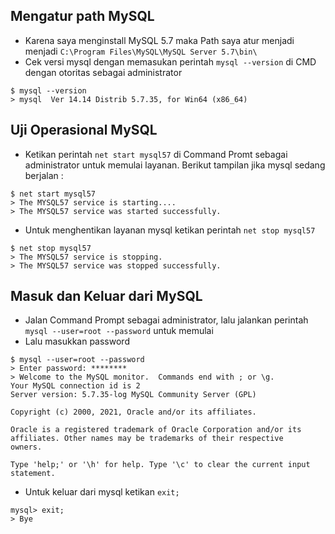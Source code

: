 ## Mengatur path MySQL
- Karena saya menginstall MySQL 5.7 maka Path saya atur menjadi menjadi ``` C:\Program Files\MySQL\MySQL Server 5.7\bin\ ```
- Cek versi mysql dengan memasukan perintah ``` mysql --version ``` di CMD dengan otoritas sebagai administrator
``` 
$ mysql --version
> mysql  Ver 14.14 Distrib 5.7.35, for Win64 (x86_64)
```

## Uji Operasional MySQL
- Ketikan perintah ``` net start mysql57 ``` di Command Promt sebagai administrator untuk memulai layanan. Berikut tampilan jika mysql sedang berjalan :
```
$ net start mysql57
> The MYSQL57 service is starting....
> The MYSQL57 service was started successfully.
```
- Untuk menghentikan layanan mysql ketikan perintah ```net stop mysql57 ``` 
```
$ net stop mysql57
> The MYSQL57 service is stopping.
> The MYSQL57 service was stopped successfully.
```

## Masuk dan Keluar dari MySQL
- Jalan Command Prompt sebagai administrator, lalu jalankan perintah ``` mysql --user=root --password ``` untuk memulai
- Lalu masukkan password
```
$ mysql --user=root --password
> Enter password: ********
> Welcome to the MySQL monitor.  Commands end with ; or \g.
Your MySQL connection id is 2
Server version: 5.7.35-log MySQL Community Server (GPL)

Copyright (c) 2000, 2021, Oracle and/or its affiliates.

Oracle is a registered trademark of Oracle Corporation and/or its
affiliates. Other names may be trademarks of their respective
owners.

Type 'help;' or '\h' for help. Type '\c' to clear the current input statement.
```
- Untuk keluar dari mysql ketikan ``` exit; ```
```
mysql> exit;
> Bye
```
## 
